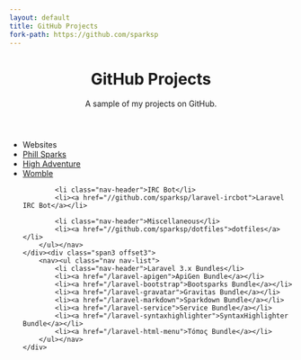 ```yaml
---
layout: default
title: GitHub Projects
fork-path: https://github.com/sparksp
---
```


<header class="jumbotron subhead" id="overview">
	<h1>GitHub Projects</h1>
    <p class="lead">A sample of my projects on GitHub.</p>
</header>

<div class="row">
	<div class="span3">
		<nav><ul class="nav nav-list">
			<li class="nav-header">Websites</li>
			<li><a href="//github.com/sparksp/phills.me.uk">Phill Sparks</a></li>
			<li><a href="//github.com/sparksp/habook">High Adventure</a></li>
			<li><a href="//github.com/sparksp/womble">Womble</a></li>

			<li class="nav-header">IRC Bot</li>
			<li><a href="//github.com/sparksp/laravel-ircbot">Laravel IRC Bot</a></li>

			<li class="nav-header">Miscellaneous</li>
			<li><a href="//github.com/sparksp/dotfiles">dotfiles</a></li>
		</ul></nav>
	</div><div class="span3 offset3">
		<nav><ul class="nav nav-list">
			<li class="nav-header">Laravel 3.x Bundles</li>
			<li><a href="/laravel-apigen">ApiGen Bundle</a></li>
			<li><a href="/laravel-bootstrap">Bootsparks Bundle</a></li>
			<li><a href="/laravel-gravatar">Gravitas Bundle</a></li>
			<li><a href="/laravel-markdown">Sparkdown Bundle</a></li>
			<li><a href="/laravel-service">Service Bundle</a></li>
			<li><a href="/laravel-syntaxhighlighter">SyntaxHighlighter Bundle</a></li>
			<li><a href="/laravel-html-menu">Τόπος Bundle</a></li>
		</ul></nav>
	</div>
</div>
